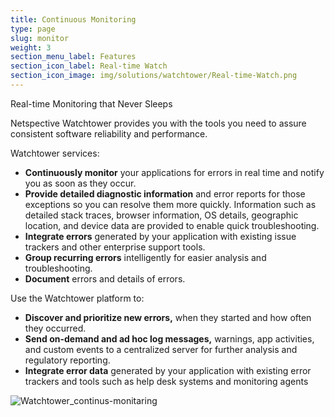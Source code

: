 ```yaml
---
title: Continuous Monitoring
type: page
slug: monitor
weight: 3
section_menu_label: Features
section_icon_label: Real-time Watch
section_icon_image: img/solutions/watchtower/Real-time-Watch.png
---
```


Real-time Monitoring that Never Sleeps

Netspective Watchtower provides you with the tools you need to assure consistent software reliability and performance.

Watchtower services:

* **Continuously monitor** your applications for errors in real time and notify you as soon as they occur.
* **Provide detailed diagnostic information** and error reports for those exceptions so you can resolve them more quickly. Information such as detailed stack traces, browser information, OS details, geographic location, and device data are provided to enable quick troubleshooting.
* **Integrate errors** generated by your application with existing issue trackers and other enterprise support tools.
* **Group recurring errors** intelligently for easier analysis and troubleshooting.
* **Document** errors and details of errors.


Use the Watchtower platform to:

* **Discover and prioritize new errors,** when they started and how often they occurred.
* **Send on-demand and ad hoc log messages,** warnings, app activities, and custom events to a centralized server for further analysis and regulatory reporting.
* **Integrate error data** generated by your application with existing error trackers and tools such as help desk systems and monitoring agents

![Watchtower_continus-monitaring](/img/solutions/watchtower/Watchtower_continus-monitaring.png#center)